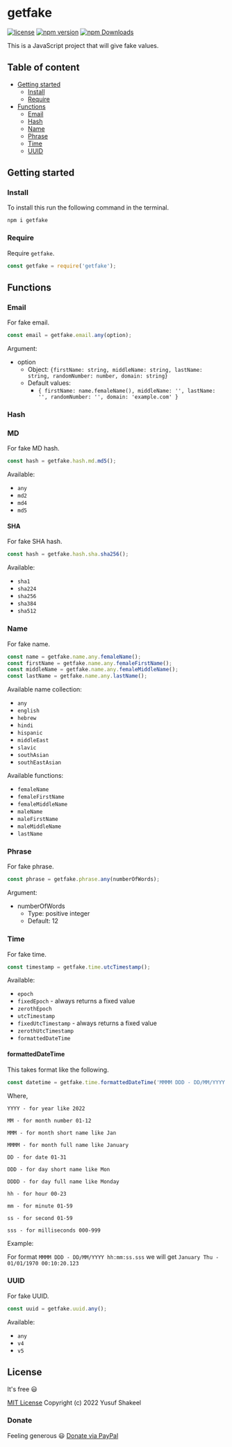 # getfake

[![license](https://img.shields.io/badge/license-MIT-blue.svg)](https://github.com/yusufshakeel/getfake)
[![npm version](https://img.shields.io/badge/npm-0.4.0-blue.svg)](https://www.npmjs.com/package/getfake)
[![npm Downloads](https://img.shields.io/npm/dm/getfake.svg)](https://www.npmjs.com/package/getfake)

This is a JavaScript project that will give fake values.

## Table of content

* [Getting started](#getting-started)
  * [Install](#install)
  * [Require](#require)
* [Functions](#functions)
  * [Email](#email)
  * [Hash](#hash)
  * [Name](#name)
  * [Phrase](#phrase)
  * [Time](#time)
  * [UUID](#uuid)


## Getting started

### Install

To install this run the following command in the terminal.

```shell
npm i getfake
```

### Require

Require `getfake`.

```javascript
const getfake = require('getfake');
```

## Functions

### Email

For fake email.

```javascript
const email = getfake.email.any(option);
```

Argument:

* option
  * Object: `{firstName: string, middleName: string, lastName: string, randomNumber: number, domain: string}`
  * Default values:
    * `{ firstName: name.femaleName(), middleName: '', lastName: '', randomNumber: '', domain: 'example.com' }`


### Hash

### MD

For fake MD hash.

```javascript
const hash = getfake.hash.md.md5();
```

Available:

* `any`
* `md2`
* `md4`
* `md5`

#### SHA

For fake SHA hash.

```javascript
const hash = getfake.hash.sha.sha256();
```

Available:

* `sha1`
* `sha224`
* `sha256`
* `sha384`
* `sha512`

### Name

For fake name.

```javascript
const name = getfake.name.any.femaleName();
const firstName = getfake.name.any.femaleFirstName();
const middleName = getfake.name.any.femaleMiddleName();
const lastName = getfake.name.any.lastName();
```

Available name collection:

* `any`
* `english`
* `hebrew`
* `hindi`
* `hispanic`
* `middleEast`
* `slavic`
* `southAsian`
* `southEastAsian`

Available functions:

* `femaleName`
* `femaleFirstName`
* `femaleMiddleName`
* `maleName`
* `maleFirstName`
* `maleMiddleName`
* `lastName`

### Phrase

For fake phrase.

```javascript
const phrase = getfake.phrase.any(numberOfWords);
```

Argument:
* numberOfWords
  * Type: positive integer
  * Default: 12

### Time

For fake time.

```javascript
const timestamp = getfake.time.utcTimestamp();
```

Available:

* `epoch`
* `fixedEpoch` - always returns a fixed value
* `zerothEpoch`
* `utcTimestamp`
* `fixedUtcTimestamp` - always returns a fixed value
* `zerothUtcTimestamp`
* `formattedDateTime`

#### formattedDateTime

This takes format like the following.

```javascript
const datetime = getfake.time.formattedDateTime('MMMM DDD - DD/MM/YYYY hh:mm:ss.sss');
```

Where,

```text
YYYY - for year like 2022

MM - for month number 01-12

MMM - for month short name like Jan

MMMM - for month full name like January

DD - for date 01-31

DDD - for day short name like Mon

DDDD - for day full name like Monday

hh - for hour 00-23

mm - for minute 01-59

ss - for second 01-59

sss - for milliseconds 000-999
```

Example: 

For format `MMMM DDD - DD/MM/YYYY hh:mm:ss.sss` we will get `January Thu - 01/01/1970 00:10:20.123`

### UUID

For fake UUID.

```javascript
const uuid = getfake.uuid.any();
```

Available:

* `any`
* `v4`
* `v5`


## License

It's free :smiley:

[MIT License](https://github.com/yusufshakeel/getfake/blob/main/LICENSE) Copyright (c) 2022 Yusuf Shakeel

### Donate

Feeling generous :smiley: [Donate via PayPal](https://www.paypal.me/yusufshakeel)